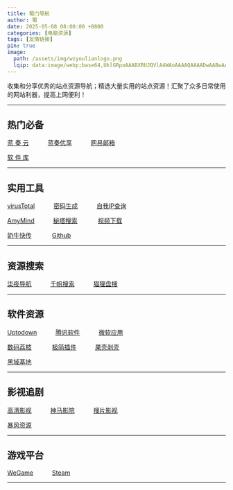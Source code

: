 ```yaml
---
title: 蜀门导航
author: 蜀
date: 2025-05-08 08:00:00 +0800
categories: [电脑资源]
tags: [友情链接]
pin: true
image:
  path: /assets/img/wzyoulianlogo.png
  lqip: data:image/webp;base64,UklGRpoAAABXRUJQVlA4WAoAAAAQAAAADwAABwAAQUxQSDIAAAARL0AmbZurmr57yyIiqE8oiG0bejIYEQTgqiDA9vqnsUSI6H+oAERp2HZ65qP/VIAWAFZQOCBCAAAA8AEAnQEqEAAIAAVAfCWkAALp8sF8rgRgAP7o9FDvMCkMde9PK7euH5M1m6VWoDXf2FkP3BqV0ZYbO6NA/VFIAAAA
---
```


 收集和分享优秀的站点资源导航；精选大量实用的站点资源！汇聚了众多日常使用的网站利器，提高上网便利！ 

---
## 热门必备

[蓝 奏 云](https://www.lanzou.com) &nbsp;&nbsp;&nbsp;&nbsp;&nbsp;&nbsp;&nbsp;&nbsp;&nbsp;
[蓝奏优享](https://www.ilanzou.com) &nbsp;&nbsp;&nbsp;&nbsp;&nbsp;&nbsp;&nbsp;&nbsp;&nbsp;
[网易邮箱](https://mail.163.com) &nbsp;&nbsp;&nbsp;&nbsp;&nbsp;&nbsp;&nbsp;&nbsp;&nbsp;

[软 件 库](https://www.ilanzou.com/s/wEEZ2L3i?)

---
## 实用工具

[virusTotal](https://www.virustotal.com/gui/home/search) &nbsp;&nbsp;&nbsp;&nbsp;&nbsp;&nbsp;&nbsp;&nbsp;&nbsp;
[密码生成](https://www.lddgo.net/string/randompassword) &nbsp;&nbsp;&nbsp;&nbsp;&nbsp;&nbsp;&nbsp;&nbsp;&nbsp;
[自我IP查询](https://www.ip111.cn) &nbsp;&nbsp;&nbsp;&nbsp;&nbsp;&nbsp;&nbsp;&nbsp;&nbsp;

[AmyMind](https://amymind.com/zh-cn) &nbsp;&nbsp;&nbsp;&nbsp;&nbsp;&nbsp;&nbsp;&nbsp;&nbsp;
[秘塔搜索](https://metaso.cn)  &nbsp;&nbsp;&nbsp;&nbsp;&nbsp;&nbsp;&nbsp;&nbsp;&nbsp;&nbsp;
[视频下载](https://tiqu.cc)  &nbsp;&nbsp;&nbsp;&nbsp;&nbsp;&nbsp;&nbsp;&nbsp;&nbsp;

[奶牛快传](https://cowtransfer.com) &nbsp;&nbsp;&nbsp;&nbsp;&nbsp;&nbsp;&nbsp;&nbsp;&nbsp;&nbsp;
[Github](https://www.github.com) &nbsp;&nbsp;&nbsp;&nbsp;&nbsp;&nbsp;&nbsp;&nbsp;&nbsp;


---
## 资源搜索

[柒夜导航](https://nav.qinight.com) &nbsp;&nbsp;&nbsp;&nbsp;&nbsp;&nbsp;&nbsp;&nbsp;&nbsp;
[千帆搜索](https://pan.qianfan.app) &nbsp;&nbsp;&nbsp;&nbsp;&nbsp;&nbsp;&nbsp;&nbsp;&nbsp;
[猫狸盘搜](https://www.alipansou.com)

---
## 软件资源

[Uptodown](https://cn.uptodown.com) &nbsp;&nbsp;&nbsp;&nbsp;&nbsp;&nbsp;&nbsp;&nbsp;&nbsp;
[腾讯软件](https://pc.qq.com) &nbsp;&nbsp;&nbsp;&nbsp;&nbsp;&nbsp;&nbsp;&nbsp;&nbsp;
[微软应用](https://apps.microsoft.com/home?hl=zh-cn&gl=US) &nbsp;&nbsp;&nbsp;&nbsp;&nbsp;&nbsp;&nbsp;&nbsp;&nbsp;

[数码荔枝](https://lizhi.shop) &nbsp;&nbsp;&nbsp;&nbsp;&nbsp;&nbsp;&nbsp;&nbsp;&nbsp;&nbsp;
[极简插件](https://chrome.zzzmh.cn) &nbsp;&nbsp;&nbsp;&nbsp;&nbsp;&nbsp;&nbsp;&nbsp;&nbsp;
[果壳剥壳](https://www.ghxi.com) &nbsp;&nbsp;&nbsp;&nbsp;&nbsp;&nbsp;&nbsp;&nbsp;&nbsp;

[黑域基地](https://www.hybase.com) &nbsp;&nbsp;&nbsp;&nbsp;&nbsp;&nbsp;&nbsp;&nbsp;&nbsp;

---
## 影视追剧

[高清影视](https://watch.readzn.com/) &nbsp;&nbsp;&nbsp;&nbsp;&nbsp;&nbsp;&nbsp;&nbsp;&nbsp;
[神马影院](https://zmcdy.com) &nbsp;&nbsp;&nbsp;&nbsp;&nbsp;&nbsp;&nbsp;&nbsp;&nbsp;
[搜片影视](https://soupian.pro) &nbsp;&nbsp;&nbsp;&nbsp;&nbsp;&nbsp;&nbsp;&nbsp;&nbsp;

[暴风资源](https://bfzy.tv) &nbsp;&nbsp;&nbsp;&nbsp;&nbsp;&nbsp;&nbsp;&nbsp;&nbsp;

---
## 游戏平台

[WeGame](https://www.wegame.com.cn/home) &nbsp;&nbsp;&nbsp;&nbsp;&nbsp;&nbsp;&nbsp;&nbsp;&nbsp;
[Steam](https://store.steampowered.com) &nbsp;&nbsp;&nbsp;&nbsp;&nbsp;&nbsp;&nbsp;&nbsp;&nbsp;

---

